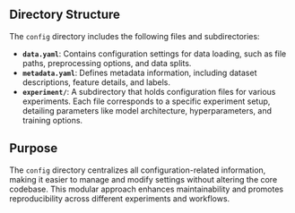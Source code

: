 ## Directory Structure

The `config` directory includes the following files and subdirectories:

- **`data.yaml`**: Contains configuration settings for data loading, such as file paths, preprocessing options, and data splits.
- **`metadata.yaml`**: Defines metadata information, including dataset descriptions, feature details, and labels.
- **`experiment/`**: A subdirectory that holds configuration files for various experiments. Each file corresponds to a specific experiment setup, detailing parameters like model architecture, hyperparameters, and training options.

## Purpose

The `config` directory centralizes all configuration-related information, making it easier to manage and modify settings without altering the core codebase. This modular approach enhances maintainability and promotes reproducibility across different experiments and workflows.
